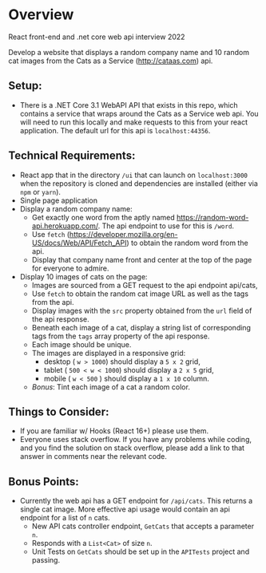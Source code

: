 # Overview
React front-end and .net core web api interview 2022

Develop a website that displays a random company name and 10 random cat images from the Cats as a Service (http://cataas.com) api.

## Setup:
* There is a .NET Core 3.1 WebAPI API that exists in this repo, which contains a service that wraps around the Cats as a Service web api. You will need to run this locally and make requests to this from your react application. The default url for this api is `localhost:44356`. 

## Technical Requirements:
* React app that in the directory `/ui` that can launch on `localhost:3000` when the repository is cloned and dependencies are installed (either via `npm` or `yarn`).
* Single page application
* Display a random company name:
  * Get exactly one word from the aptly named https://random-word-api.herokuapp.com/. The api endpoint to use for this is `/word`.
  * Use `fetch` (https://developer.mozilla.org/en-US/docs/Web/API/Fetch_API) to obtain the random word from the api. 
  * Display that company name front and center at the top of the page for everyone to admire.
* Display 10 images of cats on the page:
  * Images are sourced from a GET request to the api endpoint api/cats,
  * Use `fetch` to obtain the random cat image URL as well as the tags from the api.
  * Display images with the `src` property obtained from the  `url` field of the api response.
  * Beneath each image of a cat, display a string list of corresponding tags from the `tags` array property of the api response.
  * Each image should be unique.
  * The images are displayed in a responsive grid:
    * desktop ( `w > 1000`) should display a `5 x 2` grid,
    * tablet ( `500 < w < 1000`) should display a `2 x 5` grid,
    * mobile ( `w < 500` ) should display a `1 x 10` column. 
  * *Bonus*: Tint each image of a cat a random color.

## Things to Consider:
* If you are familiar w/ Hooks (React 16+) please use them.
* Everyone uses stack overflow. If you have any problems while coding, and you find the solution on stack overflow, please add a link to that answer in comments near the relevant code.

## Bonus Points:
* Currently the web api has a GET endpoint for `/api/cats`. This returns a single cat image. More effective api usage would contain an api endpoint for a list of `n` cats.
  * New API cats controller endpoint, `GetCats` that accepts a parameter `n`.
  * Responds with a `List<Cat>` of size `n`.
  * Unit Tests on `GetCats` should be set up in the `APITests` project and passing.
